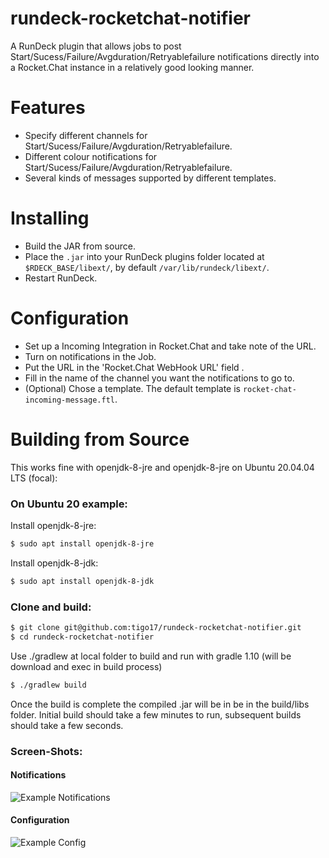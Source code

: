 # rundeck-rocketchat-notifier
A RunDeck plugin that allows jobs to post Start/Sucess/Failure/Avgduration/Retryablefailure notifications directly into a Rocket.Chat instance in a relatively good looking manner. 


# Features
* Specify different channels for Start/Sucess/Failure/Avgduration/Retryablefailure.  
* Different colour notifications for Start/Sucess/Failure/Avgduration/Retryablefailure.
* Several kinds of messages supported by different templates.

# Installing
* Build the JAR from source.
* Place the `.jar` into your RunDeck plugins folder located at `$RDECK_BASE/libext/`, by default `/var/lib/rundeck/libext/`.
* Restart RunDeck.

# Configuration
* Set up a Incoming Integration in Rocket.Chat and take note of the URL.
* Turn on notifications in the Job.
* Put the URL in the 'Rocket.Chat WebHook URL' field .
* Fill in the name of the channel you want the notifications to go to.
* (Optional) Chose a template. The default template is `rocket-chat-incoming-message.ftl`.

# Building from Source

This works fine with openjdk-8-jre and openjdk-8-jre on Ubuntu 20.04.04 LTS (focal):

### On Ubuntu 20 example:

Install openjdk-8-jre:

```sh
$ sudo apt install openjdk-8-jre
```

Install openjdk-8-jdk:

```sh
$ sudo apt install openjdk-8-jdk
```
### Clone and build:

```sh
$ git clone git@github.com:tigo17/rundeck-rocketchat-notifier.git
$ cd rundeck-rocketchat-notifier
```

Use ./gradlew at local folder to build and run with gradle 1.10 (will be download and exec in build process)

```sh
$ ./gradlew build
```
Once the build is complete the compiled .jar will be in be in the build/libs folder. Initial build should take a few minutes to run, subsequent builds should take a few seconds.

### Screen-Shots:
#### Notifications
![Example Notifications](https://github.com/jszaszvari/rundeck-rocketchat-notifier/blob/master/example.png "Example Notification")

#### Configuration
![Example Config](https://github.com/jszaszvari/rundeck-rocketchat-notifier/blob/master/config.png "Example Config")

